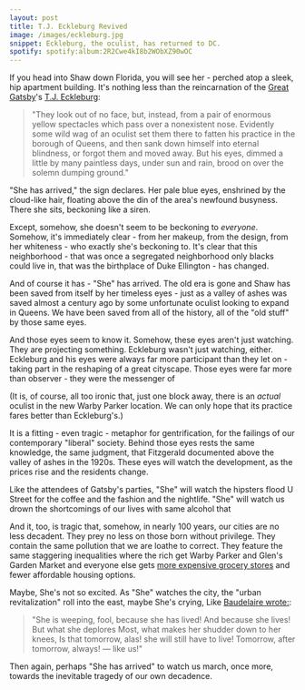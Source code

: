 ```yaml
---
layout: post
title: T.J. Eckleburg Revived
image: /images/eckleburg.jpg
snippet: Eckleburg, the oculist, has returned to DC.
spotify: spotify:album:2R2Cwe4kI8b2WObXZ90wOC
---
```


If you head into Shaw down Florida, you will see her - perched atop a sleek, hip apartment building. It's nothing less than the reincarnation of the [Great Gatsby](https://en.wikipedia.org/wiki/The_Great_Gatsby)'s [T.J. Eckleburg](http://www.sparknotes.com/lit/gatsby/themes.html):
>"They look out of no face, but, instead, from a pair of enormous yellow spectacles which pass over a nonexistent nose. Evidently some wild wag of an oculist set them there to fatten his practice in the borough of Queens, and then sank down himself into eternal blindness, or forgot them and moved away. But his eyes, dimmed a little by many paintless days, under sun and rain, brood on over the solemn dumping ground."

"She has arrived," the sign declares. Her pale blue eyes, enshrined by the cloud-like hair, floating above the din of the area's newfound busyness. There she sits, beckoning like a siren.

Except, somehow, she doesn't seem to be beckoning to _everyone_. Somehow, it's immediately clear - from her makeup, from the design, from her whiteness - who exactly she's beckoning to. It's clear that this neighborhood - that was once a segregated neighborhood only blacks could live in, that was the birthplace of Duke Ellington - has changed.

And of course it has - "She" has arrived. The old era is gone and Shaw has been saved from itself by her timeless eyes - just as a valley of ashes was saved almost a century ago by some unfortunate oculist looking to expand in Queens. We have been saved from all of the history, all of the "old stuff" by those same eyes.

And those eyes seem to know it. Somehow, these eyes aren't just watching. They are projecting something. Eckleburg wasn't just watching, either. Eckleburg and his eyes were always far more participant than they let on - taking part in the reshaping of a great cityscape. Those eyes were far more than observer - they were the messenger of

(It is, of course, all too ironic that, just one block away, there is an _actual_ oculist in the new Warby Parker location. We can only hope that its practice fares better than Eckleburg's.)

It is a fitting - even tragic - metaphor for gentrification, for the failings of our contemporary "liberal" society. Behind those eyes rests the same knowledge, the same judgment, that Fitzgerald documented above the valley of ashes in the 1920s. These eyes will watch the development, as the prices rise and the residents change.

Like the attendees of Gatsby's parties, "She" will watch the hipsters flood U Street for the coffee and the fashion and the nightlife. "She" will watch us drown the shortcomings of our lives with same alcohol that

And it, too, is tragic that, somehow, in nearly 100 years, our cities are no less decadent. They prey no less on those born without privilege. They contain the same pollution that we are loathe to correct. They feature the same staggering inequalities where the rich get Warby Parker and Glen's Garden Market and everyone else gets [more expensive grocery stores](http://www.academia.edu/5042600/Food_mirages_Geographic_and_economic_barriers_to_healthful_food_access_in_Portland_Oregon) and fewer affordable housing options.

Maybe, She's not so excited. As "She" watches the city, the "urban revitalization" roll into the east, maybe She's crying, Like [Baudelaire wrote:](http://fleursdumal.org/poem/201):
>"She is weeping, fool, because she has lived!
>And because she lives! But what she deplores
>Most, what makes her shudder down to her knees,
>Is that tomorrow, alas! she will still have to live!
>Tomorrow, after tomorrow, always! — like us!"

Then again, perhaps "She has arrived" to watch us march, once more, towards the inevitable tragedy of our own decadence.
